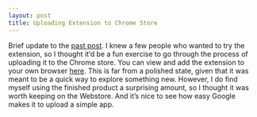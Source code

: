 ```yaml
---
layout: post
title: Uploading Extension to Chrome Store
---
```


Brief update to the [past post](https://dylanpotteroconnell.github.io/bettingextension2/). I knew a few people who wanted to try the extension, so I thought it’d be a fun exercise to go through the process of uploading it to the Chrome store. You can view and add the extension to your own browser [here](https://chrome.google.com/webstore/detail/odds-converter/klechkhopfnjihobbcfeheooaigjjgdg). This is far from a polished state, given that it was meant to be a quick way to explore something new. However, I do find myself using the finished product a surprising amount, so I thought it was worth keeping on the Webstore. And it’s nice to see how easy Google makes it to upload a simple app.

